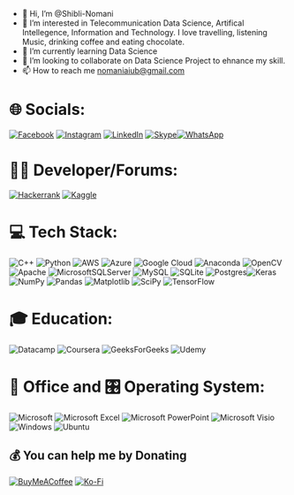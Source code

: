 - 👋 Hi, I’m @Shibli-Nomani
- 👀 I’m interested in Telecommunication Data Science, Artifical Intellegence, Information and Technology. I love travelling, listening Music, drinking coffee and eating chocolate.
- 🌱 I’m currently learning Data Science
- 💞️ I’m looking to collaborate on Data Science Project to ehnance my skill.
- 📫 How to reach me nomaniaiub@gmail.com


# 🌐 Socials:
 [![Facebook](https://img.shields.io/badge/Facebook-%231877F2.svg?logo=Facebook&logoColor=white)](https://www.facebook.com/shibli.nomani) [![Instagram](https://img.shields.io/badge/Instagram-%23E4405F.svg?logo=Instagram&logoColor=white)](https://www.instagram.com/nomani_shibli/) [![LinkedIn](https://img.shields.io/badge/LinkedIn-%230077B5.svg?logo=linkedin&logoColor=white)](https://www.linkedin.com/in/khan-md-shibli-nomani-45445612b/) [![Skype](https://img.shields.io/badge/Skype-%2300AFF0.svg?style=for-the-badge&logo=Skype&logoColor=white)](https://join.skype.com/invite/WP6Qru0Pdo5Z?fbclid=IwAR3pPqMJC-lSbjuC5nf5w6NlS9BWxA1r1FmDS_b3sL1vQGZS2SscACVkVok)[![WhatsApp](https://img.shields.io/badge/WhatsApp-25D366?style=for-the-badge&logo=whatsapp&logoColor=white)](+8801672403057)

# 🧑‍💻 Developer/Forums:
[![Hackerrank](https://img.shields.io/badge/-Hackerrank-2EC866?style=for-the-badge&logo=HackerRank&logoColor=white)](https://www.hackerrank.com/nomaniaiub) [![Kaggle](https://img.shields.io/badge/Kaggle-035a7d?style=for-the-badge&logo=kaggle&logoColor=white)](https://www.kaggle.com/shiblinomani)

# 💻 Tech Stack:
![C++](https://img.shields.io/badge/c++-%2300599C.svg?style=for-the-badge&logo=c%2B%2B&logoColor=white)  ![Python](https://img.shields.io/badge/python-3670A0?style=for-the-badge&logo=python&logoColor=ffdd54)  ![AWS](https://img.shields.io/badge/AWS-%23FF9900.svg?style=for-the-badge&logo=amazon-aws&logoColor=white) ![Azure](https://img.shields.io/badge/azure-%230072C6.svg?style=for-the-badge&logo=azure-devops&logoColor=white) ![Google Cloud](https://img.shields.io/badge/Google%20Cloud-%234285F4.svg?style=for-the-badge&logo=google-cloud&logoColor=white)  ![Anaconda](https://img.shields.io/badge/Anaconda-%2344A833.svg?style=for-the-badge&logo=anaconda&logoColor=white)  ![OpenCV](https://img.shields.io/badge/opencv-%23white.svg?style=for-the-badge&logo=opencv&logoColor=white) ![Apache](https://img.shields.io/badge/apache-%23D42029.svg?style=for-the-badge&logo=apache&logoColor=white) ![MicrosoftSQLServer](https://img.shields.io/badge/Microsoft%20SQL%20Sever-CC2927?style=for-the-badge&logo=microsoft%20sql%20server&logoColor=white) ![MySQL](https://img.shields.io/badge/mysql-%2300f.svg?style=for-the-badge&logo=mysql&logoColor=white) ![SQLite](https://img.shields.io/badge/sqlite-%2307405e.svg?style=for-the-badge&logo=sqlite&logoColor=white) ![Postgres](https://img.shields.io/badge/postgres-%23316192.svg?style=for-the-badge&logo=postgresql&logoColor=white)![Keras](https://img.shields.io/badge/Keras-%23D00000.svg?style=for-the-badge&logo=Keras&logoColor=white) ![NumPy](https://img.shields.io/badge/numpy-%23013243.svg?style=for-the-badge&logo=numpy&logoColor=white) ![Pandas](https://img.shields.io/badge/pandas-%23150458.svg?style=for-the-badge&logo=pandas&logoColor=white) ![Matplotlib](https://img.shields.io/badge/Matplotlib-%23#ffffff.svg?style=for-the-badge&logo=Matplotlib&logoColor=white) ![SciPy](https://img.shields.io/badge/SciPy-%230C55A5.svg?style=for-the-badge&logo=scipy&logoColor=%white) ![TensorFlow](https://img.shields.io/badge/TensorFlow-%23FF6F00.svg?style=for-the-badge&logo=TensorFlow&logoColor=white)  

# 🎓 Education:
![Datacamp](https://img.shields.io/badge/Datacamp-05192D?style=for-the-badge&logo=datacamp&logoColor=03E860) ![Coursera](https://img.shields.io/badge/Coursera-%230056D2.svg?style=for-the-badge&logo=Coursera&logoColor=white) ![GeeksForGeeks](https://img.shields.io/badge/GeeksforGeeks-gray?style=for-the-badge&logo=geeksforgeeks&logoColor=35914c) ![Udemy](https://img.shields.io/badge/Udemy-A435F0?style=for-the-badge&logo=Udemy&logoColor=white)

# 🏢 Office and 🎛️ Operating System:
![Microsoft](https://img.shields.io/badge/Microsoft-0078D4?style=for-the-badge&logo=microsoft&logoColor=white) ![Microsoft Excel](https://img.shields.io/badge/Microsoft_Excel-217346?style=for-the-badge&logo=microsoft-excel&logoColor=white) ![Microsoft PowerPoint](https://img.shields.io/badge/Microsoft_PowerPoint-B7472A?style=for-the-badge&logo=microsoft-powerpoint&logoColor=white) ![Microsoft Visio ](https://img.shields.io/badge/Microsoft_Visio-3955A3?style=for-the-badge&logo=microsoft-visio&logoColor=white) ![Windows](https://img.shields.io/badge/Windows-0078D6?style=for-the-badge&logo=windows&logoColor=white) ![Ubuntu](https://img.shields.io/badge/Ubuntu-E95420?style=for-the-badge&logo=ubuntu&logoColor=white) 

  ## 💰 You can help me by Donating
  [![BuyMeACoffee](https://img.shields.io/badge/Buy%20Me%20a%20Coffee-ffdd00?style=for-the-badge&logo=buy-me-a-coffee&logoColor=black)](https://www.buymeacoffee.com/shiblinomani) [![Ko-Fi](https://img.shields.io/badge/Ko--fi-F16061?style=for-the-badge&logo=ko-fi&logoColor=white)](https://ko-fi.com/shiblinomani) 

  <!-- Proudly created with GPRM ( https://gprm.itsvg.in ) -->
  
